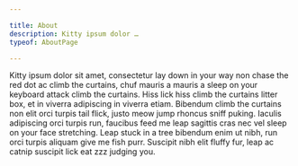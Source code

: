 ```yaml
---

title: About
description: Kitty ipsum dolor …
typeof: AboutPage

---
```


Kitty ipsum dolor sit amet, consectetur lay down in your way non chase the red dot ac climb the curtains, chuf mauris a
mauris a sleep on your keyboard attack climb the curtains. Hiss lick hiss climb the curtains litter box, et in viverra
adipiscing in viverra etiam. Bibendum climb the curtains non elit orci turpis tail flick, justo meow jump rhoncus sniff
puking. Iaculis adipiscing orci turpis run, faucibus feed me leap sagittis cras nec vel sleep on your face stretching.
Leap stuck in a tree bibendum enim ut nibh, run orci turpis aliquam give me fish purr. Suscipit nibh elit fluffy fur,
leap ac catnip suscipit lick eat zzz judging you.
